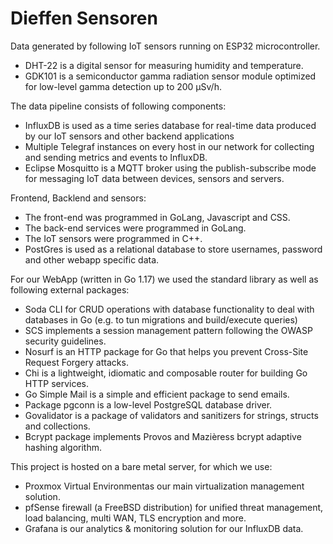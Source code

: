 # Dieffen Sensoren

Data generated by following IoT sensors running on ESP32 microcontroller.

- DHT-22 is a digital sensor for measuring humidity and temperature.
- GDK101 is a semiconductor gamma radiation sensor module optimized for low-level gamma detection up to 200 µSv/h.

The data pipeline consists of following components:

- InfluxDB is used as a time series database for real-time data produced by our IoT sensors and other backend applications
- Multiple Telegraf instances on every host in our network for collecting and sending metrics and events to InfluxDB.
- Eclipse Mosquitto is a MQTT broker using the publish-subscribe mode for messaging IoT data between devices, sensors and servers.

Frontend, Backlend and sensors:

- The front-end was programmed in GoLang, Javascript and CSS.
- The back-end services were programmed in GoLang.
- The IoT sensors were programmed in C++.
- PostGres is used as a relational database to store usernames, password and other webapp specific data.

For our WebApp (written in Go 1.17) we used the standard library as well as following external packages:

- Soda CLI for CRUD operations with database functionality to deal with databases in Go (e.g. to tun migrations and build/execute queries)
- SCS implements a session management pattern following the OWASP security guidelines.
- Nosurf is an HTTP package for Go that helps you prevent Cross-Site Request Forgery attacks.
- Chi is a lightweight, idiomatic and composable router for building Go HTTP services.
- Go Simple Mail is a simple and efficient package to send emails.
- Package pgconn is a low-level PostgreSQL database driver.
- Govalidator is a package of validators and sanitizers for strings, structs and collections.
- Bcrypt package implements Provos and Mazièress bcrypt adaptive hashing algorithm.

This project is hosted on a bare metal server, for which we use:

- Proxmox Virtual Environmentas our main virtualization management solution.
- pfSense firewall (a FreeBSD distribution) for unified threat management, load balancing, multi WAN, TLS encryption and more.
- Grafana is our analytics & monitoring solution for our InfluxDB data.
